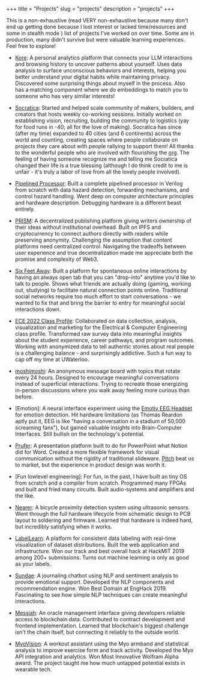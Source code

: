 +++
title = "Projects"
slug = "projects"
description = "projects"
+++
&nbsp;

This is a non-exhaustive (read VERY non-exhaustive because many don't end up getting done because I lost interest or lacked time/resources and some in stealth mode ) list of projects I've worked on over time. Some are in production, many didn't survive but were valuable learning experiences. Feel free to explore!
&nbsp;

* [Kore](https://my-kore.com/): A personal analytics platform that connects your LLM interactions and browsing history to uncover patterns about yourself. Uses data analysis to surface unconscious behaviors and interests, helping you better understand your digital habits while maintaining privacy. Discovered some surprising things about myself in the process. Also has a matching component where we do embeddings to match you to someone who has very similar interests!
&nbsp;

* [Socratica](https://socratica.info/): Started and helped scale community of makers, builders, and creators that hosts weekly co-working sessions. Initially worked on establishing vision, recruiting, building the community to logistics (yay for food runs in -40; all for the love of making). Socratica has since (after my time) expanded to 40 cities (and 6 continents) across the world and counting, creating spaces where people collaborate on projects they care about with people rallying to support them! All thanks to the wonderful people who are involved with flourishing the [org](https://www.socratica.info/people). The feeling of having someone recognize me and telling me Socratica changed their life is a true blessing (although I do think credit to me is unfair - it's truly a labor of love from all the lovely people involved). 

* [Pipelined Processor](https://github.com/adityas129/pipelined-processor): Built a complete pipelined processor in Verilog from scratch with data hazard detection, forwarding mechanisms, and control hazard handling. Went deep on computer architecture principles and hardware description. Debugging hardware is a different beast entirely.
&nbsp;

* [PRISM](https://github.com/prism-fydp): A decentralized publishing platform giving writers ownership of their ideas without institutional overhead. Built on IPFS and cryptocurrency to connect authors directly with readers while preserving anonymity. Challenging the assumption that content platforms need centralized control. Navigating the tradeoffs between user experience and true decentralization made me appreciate both the promise and complexity of Web3.
&nbsp;


* [Six Feet Away](https://sixfeet.chat/): Built a platform for spontaneous online interactions by having an always open tab that you can "drop-into" anytime you'd like to talk to people. Shows what friends are actually doing (gaming, working out, studying) to facilitate natural connection points online. Traditional social networks require too much effort to start conversations - we wanted to fix that and bring the barrier to entry for meaningful social interactions down.
&nbsp;

* [ECE 2022 Class Profile](https://ece2022profile.github.io/report.pdf): Collaborated on data collection, analysis, visualization and marketing for the Electrical & Computer Engineering class profile. Transformed raw survey data into meaningful insights about the student experience, career pathways, and program outcomes. Working with anonymized data to tell authentic stories about real people is a challenging balance - and surprisingly addictive. Such a fun way to cap off my time at UWaterloo.
&nbsp;

* [moshimoshi](https://moshimoshi.chat/): An anonymous message board with topics that rotate every 24 hours. Designed to encourage meaningful conversations instead of superficial interactions. Trying to recreate those energizing in-person discussions where you walk away feeling more curious than before.
&nbsp;

* [Emotion]: A neural interface experiment using the [Emotiv EEG Headset](https://www.emotiv.com/epoc/) for emotion detection. Hit hardware limitations (as Thomas Reardon aptly put it, EEG is like "having a conversation in a stadium of 50,000 screaming fans"), but gained valuable insights into Brain-Computer Interfaces. Still bullish on the technology's potential.
&nbsp;

* [Prufer](https://prufer.io/): A presentation platform built to do for PowerPoint what Notion did for Word. Created a more flexible framework for visual communication without the rigidity of traditional slideware. [Pitch](https://pitch.com/) beat us to market, but the experience in product design was worth it.
&nbsp;

* [Fun lowlevel engineering]: For fun, in the past, I have built an tiny OS from scratch and a compiler from scratch. Programmed many FPGAs and built and fried many circuits. Built audio-systems and amplifiers and the like. 
&nbsp;

* [Nearer](https://github.com/adityas129/298): A bicycle proximity detection system using ultrasonic sensors. Went through the full hardware lifecycle from schematic design to PCB layout to soldering and firmware. Learned that hardware is indeed hard, but incredibly satisfying when it works.
&nbsp;

* [LabelLearn](https://devpost.com/software/doway): A platform for consistent data labeling with real-time visualization of dataset distributions. Built the web application and infrastructure. Won our track and best overall hack at HackMIT 2019 among 200+ submissions. Turns out machine learning is only as good as your labels.
&nbsp;

* [Sundae](https://devpost.com/software/sundae): A journaling chatbot using NLP and sentiment analysis to provide emotional support. Developed the NLP components and recommendation engine. Won Best Domain at EngHack 2019. Fascinating to see how simple NLP techniques can create meaningful interactions.
&nbsp;

* [Messiah](https://devpost.com/software/messiah-ngp1x8): An oracle management interface giving developers reliable access to blockchain data. Contributed to contract development and frontend implementation. Learned that blockchain's biggest challenge isn't the chain itself, but connecting it reliably to the outside world.
&nbsp;

* [MyoVision](https://devpost.com/software/myovision): A workout assistant using the Myo armband and statistical analysis to improve exercise form and track activity. Developed the Myo API integration and analytics. Won Most Innovative Wolfram Alpha award. The project taught me how much untapped potential exists in wearable tech.
&nbsp;
